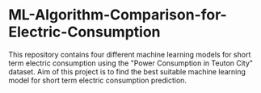 # ML-Algorithm-Comparison-for-Electric-Consumption
This repository contains four different machine learning models for short term electric consumption using the "Power Consumption in Teuton City" dataset. Aim of this project is to find the best suitable machine learning model for short term electric consumption prediction. 
